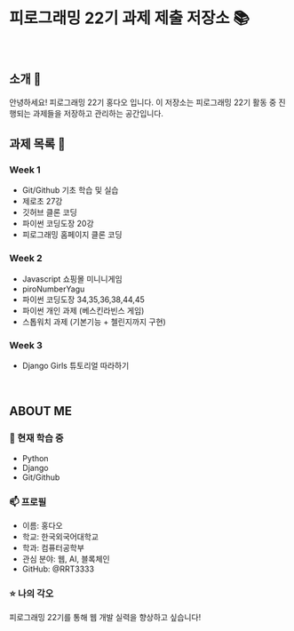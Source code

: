 # 피로그래밍 22기 과제 제출 저장소 📚
<br>

## 소개 🚀
안녕하세요! 피로그래밍 22기 홍다오 입니다.
이 저장소는 피로그래밍 22기 활동 중 진행되는 과제들을 저장하고 관리하는 공간입니다.
<br>

## 과제 목록 📕
### Week 1
- Git/Github 기초 학습 및 실습
- 제로초 27강
- 깃허브 클론 코딩
- 파이썬 코딩도장 20강
- 피로그래밍 홈페이지 클론 코딩

### Week 2
- Javascript 쇼핑몰 미니니게임
- piroNumberYagu
- 파이썬 코딩도장 34,35,36,38,44,45
- 파이썬 개인 과제 (베스킨라빈스 게임)
- 스톱워치 과제 (기본기능 + 첼린지까지 구현)

### Week 3
- Django Girls 튜토리얼 따라하기

<br>

## ABOUT ME
### 🌱 현재 학습 중
- Python
- Django
- Git/Github

### 📫 프로필
- 이름: 홍다오
- 학교: 한국외국어대학교
- 학과: 컴퓨터공학부
- 관심 분야: 웹, AI, 블록체인
- GitHub: @RRT3333

### ⭐ 나의 각오
피로그래밍 22기를 통해 웹 개발 실력을 향상하고 싶습니다!